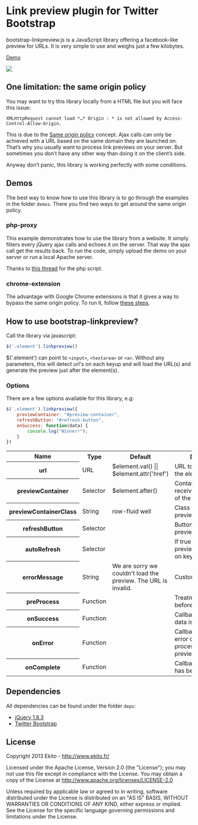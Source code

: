 # Link preview plugin for Twitter Bootstrap

bootstrap-linkpreview.js is a JavaScript library offering a facebook-like preview for URLs. It is very simple to use and weighs just a few kilobytes.

[Demo](http://romainpiel.com/linkpreview/)

![](http://www.ekito.fr/people/wp-content/uploads/2013/01/Screen-Shot-2013-01-17-at-12.13.11-PM.png)

## One limitation: the same origin policy

You may want to try this library locally from a HTML file but you will face this issue:

``
XMLHttpRequest cannot load *…* Origin : * is not allowed by Access-Control-Allow-Origin.
``

This is due to the [Same origin policy](http://en.wikipedia.org/wiki/Same_origin_policy) concept. Ajax calls can only be achieved with a URL based on the same domain they are launched on. That’s why you usually want to process link previews on your server. But sometimes you don’t have any other way than doing it on the client’s side.

Anyway don’t panic, this library is working perfectly with some conditions.

## Demos

The best way to know how to use this library is to go through the examples in the folder `demos`. There you find two ways to get around the same origin policy.

### php-proxy

This example demonstrates how to use the library from a website. It simply filters every jQuery ajax calls and echoes it on the server. That way the ajax call get the results back. To run the code, simply upload the demo on your server or run a local Apache server.

Thanks to [this thread](http://stackoverflow.com/a/12683591/334209) for the php script.

### chrome-extension

The advantage with Google Chrome extensions is that it gives a way to bypass the same origin policy. To run it, follow [these steps](http://developer.chrome.com/extensions/getstarted.html#unpacked).


## How to use bootstrap-linkpreview?

Call the library via javascript:

```javascript
$('.element').linkpreview()
```

$('.element') can point to `<input>`, `<textarea>` or `<a>`. Without any parameters, this will detect url's on each keyup and will load the URL(s) and generate the preview just after the element(s).

### Options

There are a few options available for this library, e.g:

```javascript
$('.element').linkpreview({
	previewContainer: "#preview-container",
	refreshButton: "#refresh-button",
	onSuccess: function(data) {
		console.log("Winner!");
	}
})
```

<table>
  <tr>
    <th>Name</th>
    <th>Type</th>
    <th>Default</th>
    <th>Description</th>
  </tr>
  <tr>
    <th>url</th>
    <td>URL</td>
    <td>$element.val() || $element.attr('href')</td>
    <td>URL to use instead of the element's content</td>
  </tr>
  <tr>
    <th>previewContainer</th>
    <td>Selector</td>
    <td>$element.after()</td>
    <td>Container block receiving the preview of the link</td>
  </tr>
  <tr>
    <th>previewContainerClass</th>
    <td>String</td>
    <td>row-fluid well</td>
    <td>Class of the previewContainer</td>
  </tr>
  <tr>
    <th>refreshButton</th>
    <td>Selector</td>
    <td></td>
    <td>Button refreshing the preview</td>
  </tr>
   <tr>
    <th>autoRefresh</th>
    <td>Selector</td>
    <td></td>
    <td>If true refreshes the previewContainerClass on keyup event</td>
  </tr>
  <tr>
    <th>errorMessage</th>
    <td>String</td>
    <td>We are sorry we couldn't load the preview. The URL is invalid.</td>
    <td>Custom error message</td>
  </tr>
  <tr>
    <th>preProcess</th>
    <td>Function</td>
    <td></td>
    <td>Treatment to make before we load the link</td>
  </tr>
  <tr>
    <th>onSuccess</th>
    <td>Function</td>
    <td></td>
    <td>Callback when the data is loaded</td>
  </tr>
  <tr>
    <th>onError</th>
    <td>Function</td>
    <td></td>
    <td>Callback when an error occurred while processing the preview</td>
  </tr>
  <tr>
    <th>onComplete</th>
    <td>Function</td>
    <td></td>
    <td>Callback when a result has been received</td>
  </tr>
</table>

## Dependencies

All dependencies can be found under the folder `deps`:

- [jQuery 1.8.3](http://jquery.com/)
- [Twitter Bootstrap](http://twitter.github.com/bootstrap/)

## License

Copyright 2013 Ekito - http://www.ekito.fr/
 
Licensed under the Apache License, Version 2.0 (the "License"); you may not use this file except in compliance with the License. You may obtain a copy of the License at http://www.apache.org/licenses/LICENSE-2.0
 
Unless required by applicable law or agreed to in writing, software distributed under the License is distributed on an "AS IS" BASIS, WITHOUT WARRANTIES OR CONDITIONS OF ANY KIND, either express or implied. See the License for the specific language governing permissions and limitations under the License.
